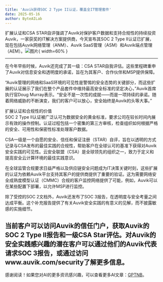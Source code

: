 ```yaml
---
title: 'Auvik获得SOC 2 Type II认证，覆盖全IT管理套件'
date: 2025-05-16
author: ByteAILab
---
```


扩展认证和CSA STAR自评强调了Auvik对保护客户数据和支持合规性的持续投资  
Auvik，一家获奖的IT解决方案提供商，今天宣布其SOC 2 Type II认证已扩展，现在包括Auvik网络管理（ANM）、Auvik SaaS管理（ASM）和Auvik端点管理（AEM）。![图片](https://ai-techpark.com/wp-content/uploads/Auvik-Secures.jpg){ width=60% }

---
在今年早些时候，Auvik还完成了其一级：CSA STAR自我评估。这些里程碑重申了Auvik对信息安全和透明度的承诺，旨在为其客户、合作伙伴和MSP提供保障。

“Auvik管理的网络和SaaS环境的可见性是警惕的安全态势的关键部分，而这些扩展的认证展示了我们在整个产品套件中维持最高安全标准的坚定决心，”Auvik首席执行官Doug Murray表示。“安全不是一次性的成就——而是一项持续的承诺。随着网络威胁的不断演变，我们的客户可以放心，安全始终是Auvik的头等大事。”

扩展认证和合规性的价值  
SOC 2 Type II认证被广泛认可为数据安全的黄金标准，要求公司在较长时间内展示有效的操作控制。认证过程包括一个密集的第三方审核，检查组织如何根据严格的安全、可用性和保密性标准处理客户数据。

CSA一级是一个自愿的安全、信任和保证注册（STAR）自评，旨在以透明的方式记录与CSA发布的最佳实践的合规性，帮助客户在全球认可的基准下获得对Auvik安全实践的可见性。云安全联盟（CSA）是全球领先的组织之一，致力于定义和提高安全云计算环境的最佳实践意识。

在全球监管合规要求日益严格以及供应链安全问题成为IT决策关键时刻，这些扩展的认证为依赖Auvik平台支持其客户的提供商提供了重要的验证。这为需要网络安全成熟度模型认证（CMMC）合规的客户监控网络提供了可能，例如，Auvik可以在某些配置下部署，以允许MSP进行监控。

除了受控的SOC 2文档外，Auvik还发布了SOC 3报告，在透明度与安全考量之间达成平衡。这个补充报告提供了有关Auvik安全实践的有意义的见解，而不披露敏感的实施细节。

当前客户可以访问Auvik的信任门户，获取Auvik的SOC 2 Type II报告和一级CSA Star评估。对Auvik的安全实践感兴趣的潜在客户可以通过他们的Auvik代表请求SOC 3报告，或通过访问www.auvik.com/security了解更多信息。
---
感谢阅读！如果您对AI的更多资讯感兴趣，可以查看更多AI文章：[GPTNB](https://gptnb.com)。